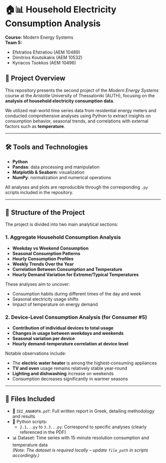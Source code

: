 # 🏠📊 Household Electricity Consumption Analysis  
**Course:** Modern Energy Systems  
**Team 5:**  
- Efstratios Efstratiou (AEM 10489)  
- Dimitrios Koutsikakis (AEM 10532)  
- Kyriacos Tsokkos (AEM 10496)  

## 📌 Project Overview

This repository presents the second project of the *Modern Energy Systems* course at the Aristotle University of Thessaloniki (AUTH), focusing on the **analysis of household electricity consumption data**.

We utilized real-world time series data from residential energy meters and conducted comprehensive analyses using Python to extract insights on consumption behavior, seasonal trends, and correlations with external factors such as **temperature**.

---

## 🛠️ Tools and Technologies

- **Python**
- **Pandas**: data processing and manipulation  
- **Matplotlib & Seaborn**: visualization  
- **NumPy**: normalization and numerical operations  

All analyses and plots are reproducible through the corresponding `.py` scripts included in the repository.

---

## 📂 Structure of the Project

The project is divided into two main analytical sections:

### 1. **Aggregate Household Consumption Analysis**
- **Weekday vs Weekend Consumption**  
- **Seasonal Consumption Patterns**  
- **Hourly Consumption Profiles**  
- **Weekly Trends Over the Year**
- **Correlation Between Consumption and Temperature**
- **Hourly Demand Variation for Extreme/Typical Temperatures**

These analyses aim to uncover:
- Consumption habits during different times of the day and week
- Seasonal electricity usage shifts
- Impact of temperature on energy demand

### 2. **Device-Level Consumption Analysis (for Consumer #5)**
- **Contribution of individual devices to total usage**
- **Changes in usage between weekdays and weekends**
- **Seasonal variation per device**
- **Hourly demand-temperature correlation at device level**

Notable observations include:
- The **electric water heater** is among the highest-consuming appliances
- **TV and oven** usage remains relatively stable year-round
- **Lighting and dishwashing** increase on weekends
- Consumption decreases significantly in warmer seasons

---

## 📁 Files Included

- 📘 `ΣΕΣ_ΑΝΑΦΟΡΑ.pdf`: Full written report in Greek, detailing methodology and results  
- 📂 Python scripts:
  - `2.1...py` to `3.3...py`: Correspond to specific analyses (clearly referenced in the PDF)
- 📊 Dataset: Time series with 15-minute resolution consumption and temperature data  
*(Note: The dataset is required locally – update `file_path` in scripts accordingly.)*
